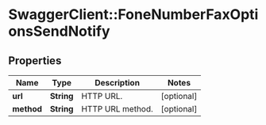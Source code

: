 # SwaggerClient::FoneNumberFaxOptionsSendNotify

## Properties
Name | Type | Description | Notes
------------ | ------------- | ------------- | -------------
**url** | **String** | HTTP URL. | [optional] 
**method** | **String** | HTTP URL method. | [optional] 


